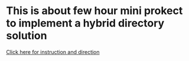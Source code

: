 # This is about few hour mini prokect to implement a hybrid directory solution
[Click here for instruction and direction](https://github.com/acantril/learn-cantrill-io-labs/tree/master/aws-hybrid-activedirectory/02_LABINSTRUCTIONS)
